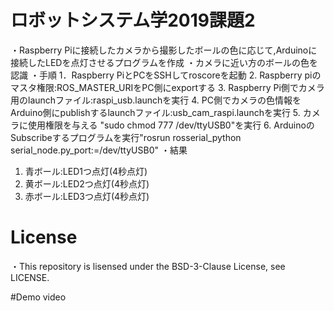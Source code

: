 # ロボットシステム学2019課題2
・Raspberry Piに接続したカメラから撮影したボールの色に応じて,Arduinoに接続したLEDを点灯させるプログラムを作成
・カメラに近い方のボールの色を認識
・手順
  1．Raspberry PiとPCをSSHしてroscoreを起動
  2. Raspberry piのマスタ権限:ROS_MASTER_URIをPC側にexportする
  3. Raspberry Pi側でカメラ用のlaunchファイル:raspi_usb.launchを実行
  4. PC側でカメラの色情報をArduino側にpublishするlaunchファイル:usb_cam_raspi.launchを実行
  5. カメラに使用権限を与える "sudo chmod 777 /dev/ttyUSB0"を実行
  6. ArduinoのSubscribeするプログラムを実行"rosrun rosserial_python serial_node.py_port:=/dev/ttyUSB0"
・結果
  1. 青ボール:LED1つ点灯(4秒点灯)
  2. 黄ボール:LED2つ点灯(4秒点灯)
  3. 赤ボール:LED3つ点灯(4秒点灯)
  
# License
・This repository is lisensed under the BSD-3-Clause License, see LICENSE.

#Demo video


